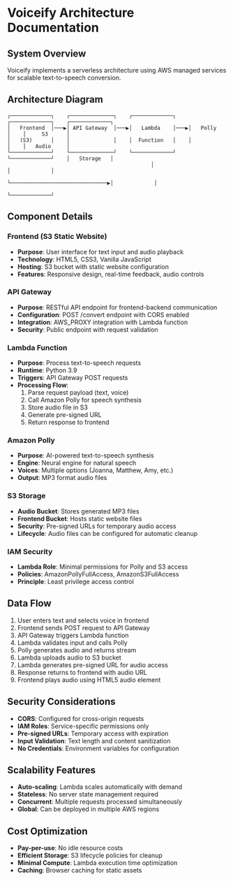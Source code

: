 # Voiceify Architecture Documentation

## System Overview

Voiceify implements a serverless architecture using AWS managed services for scalable text-to-speech conversion.

## Architecture Diagram

```
┌─────────────┐    ┌──────────────┐    ┌─────────────┐    ┌─────────────┐    ┌─────────────┐
│   Frontend  │───▶│ API Gateway  │───▶│   Lambda    │───▶│   Polly     │    │     S3      │
│   (S3)      │    │              │    │  Function   │    │             │    │   Audio     │
└─────────────┘    └──────────────┘    └─────────────┘    └─────────────┘    │   Storage   │
                                              │                               │             │
                                              └───────────────────────────────▶│             │
                                                                              └─────────────┘
```

## Component Details

### Frontend (S3 Static Website)
- **Purpose**: User interface for text input and audio playback
- **Technology**: HTML5, CSS3, Vanilla JavaScript
- **Hosting**: S3 bucket with static website configuration
- **Features**: Responsive design, real-time feedback, audio controls

### API Gateway
- **Purpose**: RESTful API endpoint for frontend-backend communication
- **Configuration**: POST /convert endpoint with CORS enabled
- **Integration**: AWS_PROXY integration with Lambda function
- **Security**: Public endpoint with request validation

### Lambda Function
- **Purpose**: Process text-to-speech requests
- **Runtime**: Python 3.9
- **Triggers**: API Gateway POST requests
- **Processing Flow**:
  1. Parse request payload (text, voice)
  2. Call Amazon Polly for speech synthesis
  3. Store audio file in S3
  4. Generate pre-signed URL
  5. Return response to frontend

### Amazon Polly
- **Purpose**: AI-powered text-to-speech synthesis
- **Engine**: Neural engine for natural speech
- **Voices**: Multiple options (Joanna, Matthew, Amy, etc.)
- **Output**: MP3 format audio files

### S3 Storage
- **Audio Bucket**: Stores generated MP3 files
- **Frontend Bucket**: Hosts static website files
- **Security**: Pre-signed URLs for temporary audio access
- **Lifecycle**: Audio files can be configured for automatic cleanup

### IAM Security
- **Lambda Role**: Minimal permissions for Polly and S3 access
- **Policies**: AmazonPollyFullAccess, AmazonS3FullAccess
- **Principle**: Least privilege access control

## Data Flow

1. User enters text and selects voice in frontend
2. Frontend sends POST request to API Gateway
3. API Gateway triggers Lambda function
4. Lambda validates input and calls Polly
5. Polly generates audio and returns stream
6. Lambda uploads audio to S3 bucket
7. Lambda generates pre-signed URL for audio access
8. Response returns to frontend with audio URL
9. Frontend plays audio using HTML5 audio element

## Security Considerations

- **CORS**: Configured for cross-origin requests
- **IAM Roles**: Service-specific permissions only
- **Pre-signed URLs**: Temporary access with expiration
- **Input Validation**: Text length and content sanitization
- **No Credentials**: Environment variables for configuration

## Scalability Features

- **Auto-scaling**: Lambda scales automatically with demand
- **Stateless**: No server state management required
- **Concurrent**: Multiple requests processed simultaneously
- **Global**: Can be deployed in multiple AWS regions

## Cost Optimization

- **Pay-per-use**: No idle resource costs
- **Efficient Storage**: S3 lifecycle policies for cleanup
- **Minimal Compute**: Lambda execution time optimization
- **Caching**: Browser caching for static assets